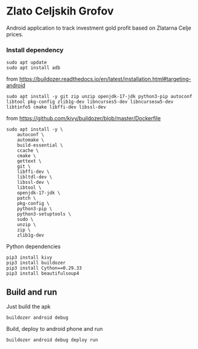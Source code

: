 # Zlato Celjskih Grofov
Android application to track investment gold profit based on Zlatarna Celje prices.

### Install dependency

```commandline
sudo apt update
sudo apt install adb
```

from https://buildozer.readthedocs.io/en/latest/installation.html#targeting-android
```commandline
sudo apt install -y git zip unzip openjdk-17-jdk python3-pip autoconf libtool pkg-config zlib1g-dev libncurses5-dev libncursesw5-dev libtinfo5 cmake libffi-dev libssl-dev
```

from https://github.com/kivy/buildozer/blob/master/Dockerfile
```commandline
sudo apt install -y \
    autoconf \
    automake \
    build-essential \
    ccache \
    cmake \
    gettext \
    git \
    libffi-dev \
    libltdl-dev \
    libssl-dev \
    libtool \
    openjdk-17-jdk \
    patch \
    pkg-config \
    python3-pip \
    python3-setuptools \
    sudo \
    unzip \
    zip \
    zlib1g-dev
```

Python dependencies

```commandline
pip3 install kivy
pip3 install buildozer
pip3 install Cython==0.29.33
pip3 install beautifulsoup4
```

## Build and run

Just build the apk
```commandline
buildozer android debug
```

Build, deploy to android phone and run
```commandline
buildozer android debug deploy run
```
